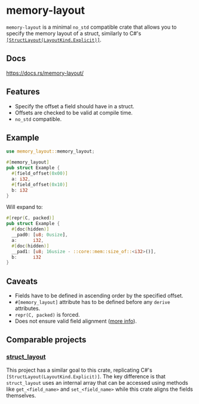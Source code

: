 # memory-layout

`memory-layout` is a minimal `no_std` compatible crate that allows you to specify the memory layout of a struct, similarly to C#'s [`[StructLayout(LayoutKind.Explicit)]`](https://learn.microsoft.com/en-us/dotnet/api/system.runtime.interopservices.layoutkind).

## Docs
https://docs.rs/memory-layout/

## Features
* Specify the offset a field should have in a struct.
* Offsets are checked to be valid at compile time.
* `no_std` compatible.

## Example
```rust
use memory_layout::memory_layout;

#[memory_layout]
pub struct Example {
  #[field_offset(0x00)]
  a: i32,
  #[field_offset(0x10)]
  b: i32
}
```
Will expand to:
```rust
#[repr(C, packed)]
pub struct Example {
  #[doc(hidden)]
  __pad0: [u8; 0usize],
  a:      i32,
  #[doc(hidden)]
  __pad1: [u8; 16usize - ::core::mem::size_of::<i32>()],
  b:      i32
}
```

## Caveats
* Fields have to be defined in ascending order by the specified offset.
* `#[memory_layout]` attribute has to be defined before any `derive` attributes.
* `repr(C, packed)` is forced.
* Does not ensure valid field alignment ([more info](https://github.com/rust-lang/rust/issues/27060)).

## Comparable projects
### [struct_layout](https://crates.io/crates/struct_layout)
This project has a similar goal to this crate, replicating C#'s `[StructLayout(LayoutKind.Explicit)]`. The key difference is that `struct_layout` uses an internal array that can be accessed using methods like `get_<field_name>` and `set_<field_name>` while this crate aligns the fields themselves.
